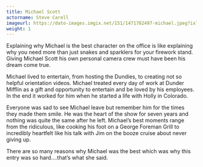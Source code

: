 ```yaml
---
title: Michael Scott
actorname: Steve Carell
imageurl: https://dato-images.imgix.net/151/1471782497-michael.jpeg?ixlib=rb-1.1.0&ch=DPR%2CWidth&auto=compress%2Cformat
weight: 1
---
```


Explaining why Michael is the best character on the office is like explaining why you need more than just snakes and sparklers for your firework stand. Giving Michael Scott his own personal camera crew must have been his dream come true.

Michael lived to entertain, from hosting the Dundies, to creating not so helpful orientation videos. Michael treated every day of work at Dunder Mifflin as a gift and opportunity to entertain and be loved by his employees. In the end it worked for him when he started a life with Holly in Colorado.

Everyone was sad to see Michael leave but remember him for the times they made them smile. He was the heart of the show for seven years and nothing was quite the same after he left. Michael’s best moments range from the ridiculous, like cooking his foot on a George Foreman Grill to incredibly heartfelt like his talk with Jim on the booze cruise about never giving up.

There are so many reasons why Michael was the best which was why this entry was so hard….that’s what she said.